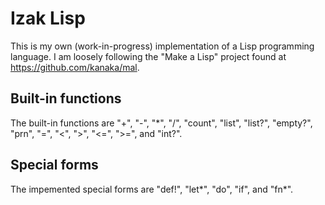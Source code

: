 # Izak Lisp

This is my own (work-in-progress) implementation of a Lisp programming language. I am loosely following the "Make a Lisp" project found at https://github.com/kanaka/mal.

## Built-in functions

The built-in functions are "+", "-", "\*", "/", "count", "list", "list?", "empty?", "prn", "=", "<", ">", "<=", ">=", and "int?".

## Special forms

The impemented special forms are "def!", "let\*", "do", "if", and "fn\*".
